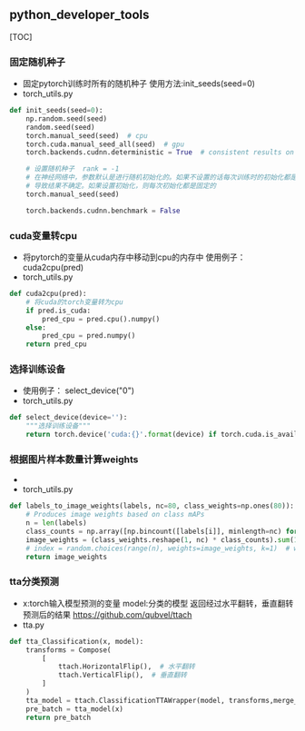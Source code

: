 ## python_developer_tools
[TOC]
### 固定随机种子
- 固定pytorch训练时所有的随机种子
使用方法:init_seeds(seed=0)
- torch_utils.py
```py
def init_seeds(seed=0):
    np.random.seed(seed)
    random.seed(seed)
    torch.manual_seed(seed)  # cpu
    torch.cuda.manual_seed_all(seed)  # gpu
    torch.backends.cudnn.deterministic = True  # consistent results on the cpu and gpu

    # 设置随机种子  rank = -1
    # 在神经网络中，参数默认是进行随机初始化的。如果不设置的话每次训练时的初始化都是随机的，
    # 导致结果不确定。如果设置初始化，则每次初始化都是固定的
    torch.manual_seed(seed)

    torch.backends.cudnn.benchmark = False
```
### cuda变量转cpu
- 将pytorch的变量从cuda内存中移动到cpu的内存中
使用例子：
cuda2cpu(pred)
- torch_utils.py
```py
def cuda2cpu(pred):
    # 将cuda的torch变量转为cpu
    if pred.is_cuda:
        pred_cpu = pred.cpu().numpy()
    else:
        pred_cpu = pred.numpy()
    return pred_cpu
```
### 选择训练设备
- 使用例子：
select_device("0")
- torch_utils.py
```py
def select_device(device=''):
    """选择训练设备"""
    return torch.device('cuda:{}'.format(device) if torch.cuda.is_available() else 'cpu')

```
### 根据图片样本数量计算weights
- 
- torch_utils.py
```py
def labels_to_image_weights(labels, nc=80, class_weights=np.ones(80)):
    # Produces image weights based on class mAPs
    n = len(labels)
    class_counts = np.array([np.bincount([labels[i]], minlength=nc) for i in range(n)])
    image_weights = (class_weights.reshape(1, nc) * class_counts).sum(1)
    # index = random.choices(range(n), weights=image_weights, k=1)  # weight image sample
    return image_weights
```
### tta分类预测
- x:torch输入模型预测的变量
model:分类的模型
返回经过水平翻转，垂直翻转预测后的结果
https://github.com/qubvel/ttach
- tta.py
```py
def tta_Classification(x, model):
    transforms = Compose(
        [
            ttach.HorizontalFlip(),  # 水平翻转
            ttach.VerticalFlip(),  # 垂直翻转
        ]
    )
    tta_model = ttach.ClassificationTTAWrapper(model, transforms,merge_mode="mean")
    pre_batch = tta_model(x)
    return pre_batch
```
